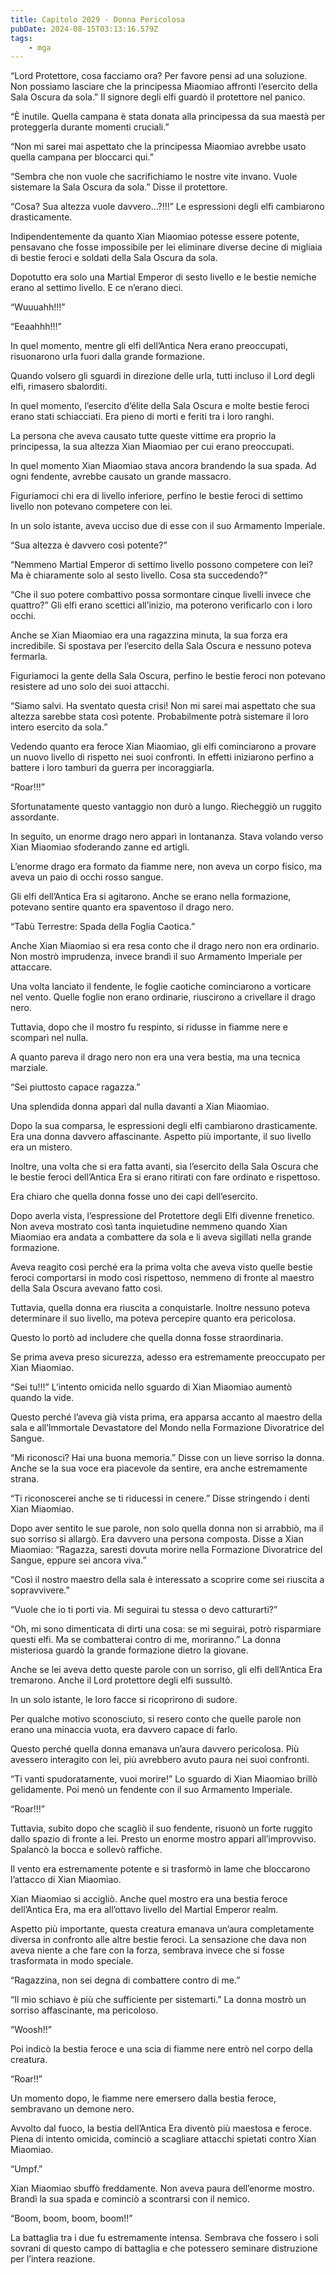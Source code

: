 ```yaml
---
title: Capitolo 2029 - Donna Pericolosa
pubDate: 2024-08-15T03:13:16.579Z
tags:
    - mga
---
```





“Lord Protettore, cosa facciamo ora? Per favore pensi ad una soluzione. Non possiamo lasciare che la principessa Miaomiao affronti l’esercito della Sala Oscura da sola.” Il signore degli elfi guardò il protettore nel panico.


“È inutile. Quella campana è stata donata alla principessa da sua maestà per proteggerla durante momenti cruciali.”


“Non mi sarei mai aspettato che la principessa Miaomiao avrebbe usato quella campana per bloccarci qui.”


“Sembra che non vuole che sacrifichiamo le nostre vite invano. Vuole sistemare la Sala Oscura da sola.” Disse il protettore.

“Cosa? Sua altezza vuole davvero…?!!!” Le espressioni degli elfi cambiarono drasticamente.

Indipendentemente da quanto Xian Miaomiao potesse essere potente, pensavano che fosse impossibile per lei eliminare diverse decine di migliaia di bestie feroci e soldati della Sala Oscura da sola.


Dopotutto era solo una Martial Emperor di sesto livello e le bestie nemiche erano al settimo livello. E ce n’erano dieci.


“Wuuuahh!!!”

“Eeaahhh!!!”


In quel momento, mentre gli elfi dell’Antica Nera erano preoccupati, risuonarono urla fuori dalla grande formazione.


Quando volsero gli sguardi in direzione delle urla, tutti incluso il Lord degli elfi, rimasero sbalorditi.


In quel momento, l’esercito d’élite della Sala Oscura e molte bestie feroci erano stati schiacciati. Era pieno di morti e feriti tra i loro ranghi.


La persona che aveva causato tutte queste vittime era proprio la principessa, la sua altezza Xian Miaomiao per cui erano preoccupati.


In quel momento Xian Miaomiao stava ancora brandendo la sua spada. Ad ogni fendente, avrebbe causato un grande massacro.


Figuriamoci chi era di livello inferiore, perfino le bestie feroci di settimo livello non potevano competere con lei.

In un solo istante, aveva ucciso due di esse con il suo Armamento Imperiale.

“Sua altezza è davvero così potente?”


“Nemmeno Martial Emperor di settimo livello possono competere con lei? Ma è chiaramente solo al sesto livello. Cosa sta succedendo?”


“Che il suo potere combattivo possa sormontare cinque livelli invece che quattro?” Gli elfi erano scettici all’inizio, ma poterono verificarlo con i loro occhi.

Anche se Xian Miaomiao era una ragazzina minuta, la sua forza era incredibile. Si spostava per l’esercito della Sala Oscura e nessuno poteva fermarla.


Figuriamoci la gente della Sala Oscura, perfino le bestie feroci non potevano resistere ad uno solo dei suoi attacchi.


“Siamo salvi. Ha sventato questa crisi! Non mi sarei mai aspettato che sua altezza sarebbe stata così potente. Probabilmente potrà sistemare il loro intero esercito da sola.”


Vedendo quanto era feroce Xian Miaomiao, gli elfi cominciarono a provare un nuovo livello di rispetto nei suoi confronti. In effetti iniziarono perfino a battere i loro tamburi da guerra per incoraggiarla.

“Roar!!!”


Sfortunatamente questo vantaggio non durò a lungo. Riecheggiò un ruggito assordante.


In seguito, un enorme drago nero apparì in lontananza. Stava volando verso Xian Miaomiao sfoderando zanne ed artigli.


L’enorme drago era formato da fiamme nere, non aveva un corpo fisico, ma aveva un paio di occhi rosso sangue.


Gli elfi dell’Antica Era si agitarono. Anche se erano nella formazione, potevano sentire quanto era spaventoso il drago nero.


“Tabù Terrestre: Spada della Foglia Caotica.”


Anche Xian Miaomiao si era resa conto che il drago nero non era ordinario. Non mostrò imprudenza, invece brandì il suo Armamento Imperiale per attaccare.


Una volta lanciato il fendente, le foglie caotiche cominciarono a vorticare nel vento. Quelle foglie non erano ordinarie, riuscirono a crivellare il drago nero.


Tuttavia, dopo che il mostro fu respinto, si ridusse in fiamme nere e scomparì nel nulla.


A quanto pareva il drago nero non era una vera bestia, ma una tecnica marziale.

“Sei piuttosto capace ragazza.”

Una splendida donna apparì dal nulla davanti a Xian Miaomiao.

Dopo la sua comparsa, le espressioni degli elfi cambiarono drasticamente. Era una donna davvero affascinante. Aspetto più importante, il suo livello era un mistero.


Inoltre, una volta che si era fatta avanti, sia l’esercito della Sala Oscura che le bestie feroci dell’Antica Era si erano ritirati con fare ordinato e rispettoso.

Era chiaro che quella donna fosse uno dei capi dell’esercito.


Dopo averla vista, l’espressione del Protettore degli Elfi divenne frenetico. Non aveva mostrato così tanta inquietudine nemmeno quando Xian Miaomiao era andata a combattere da sola e li aveva sigillati nella grande formazione.


Aveva reagito così perché era la prima volta che aveva visto quelle bestie feroci comportarsi in modo così rispettoso, nemmeno di fronte al maestro della Sala Oscura avevano fatto così.


Tuttavia, quella donna era riuscita a conquistarle. Inoltre nessuno poteva determinare il suo livello, ma poteva percepire quanto era pericolosa.


Questo lo portò ad includere che quella donna fosse straordinaria.


Se prima aveva preso sicurezza, adesso era estremamente preoccupato per Xian Miaomiao.

“Sei tu!!!” L’intento omicida nello sguardo di Xian Miaomiao aumentò quando la vide.


Questo perché l’aveva già vista prima, era apparsa accanto al maestro della sala e all’Immortale Devastatore del Mondo nella Formazione Divoratrice del Sangue.


“Mi riconosci? Hai una buona memoria.” Disse con un lieve sorriso la donna. Anche se la sua voce era piacevole da sentire, era anche estremamente strana.

“Ti riconoscerei anche se ti riducessi in cenere.” Disse stringendo i denti Xian Miaomiao.


Dopo aver sentito le sue parole, non solo quella donna non si arrabbiò, ma il suo sorriso si allargò. Era davvero una persona composta. Disse a Xian Miaomiao: “Ragazza, saresti dovuta morire nella Formazione Divoratrice del Sangue, eppure sei ancora viva.”

“Così il nostro maestro della sala è interessato a scoprire come sei riuscita a sopravvivere.”

“Vuole che io ti porti via. Mi seguirai tu stessa o devo catturarti?”


“Oh, mi sono dimenticata di dirti una cosa: se mi seguirai, potrò risparmiare questi elfi. Ma se combatterai contro di me, moriranno.” La donna misteriosa guardò la grande formazione dietro la giovane.


Anche se lei aveva detto queste parole con un sorriso, gli elfi dell’Antica Era tremarono. Anche il Lord protettore degli elfi sussultò.


In un solo istante, le loro facce si ricoprirono di sudore.


Per qualche motivo sconosciuto, si resero conto che quelle parole non erano una minaccia vuota, era davvero capace di farlo.


Questo perché quella donna emanava un’aura davvero pericolosa. Più avessero interagito con lei, più avrebbero avuto paura nei suoi confronti.


“Ti vanti spudoratamente, vuoi morire!” Lo sguardo di Xian Miaomiao brillò gelidamente. Poi menò un fendente con il suo Armamento Imperiale.

“Roar!!!”


Tuttavia, subito dopo che scagliò il suo fendente, risuonò un forte ruggito dallo spazio di fronte a lei. Presto un enorme mostro apparì all’improvviso. Spalancò la bocca e sollevò raffiche.


Il vento era estremamente potente e si trasformò in lame che bloccarono l’attacco di Xian Miaomiao.


Xian Miaomiao si accigliò. Anche quel mostro era una bestia feroce dell’Antica Era, ma era all’ottavo livello del Martial Emperor realm.


Aspetto più importante, questa creatura emanava un’aura completamente diversa in confronto alle altre bestie feroci. La sensazione che dava non aveva niente a che fare con la forza, sembrava invece che si fosse trasformata in modo speciale.


“Ragazzina, non sei degna di combattere contro di me.”


“Il mio schiavo è più che sufficiente per sistemarti.” La donna mostrò un sorriso affascinante, ma pericoloso.


“Woosh!!”


Poi indicò la bestia feroce e una scia di fiamme nere entrò nel corpo della creatura.

“Roar!!”


Un momento dopo, le fiamme nere emersero dalla bestia feroce, sembravano un demone nero.


Avvolto dal fuoco, la bestia dell’Antica Era diventò più maestosa e feroce. Piena di intento omicida, cominciò a scagliare attacchi spietati contro Xian Miaomiao.

“Umpf.”


Xian Miaomiao sbuffò freddamente. Non aveva paura dell’enorme mostro. Brandì la sua spada e cominciò a scontrarsi con il nemico.


“Boom, boom, boom, boom!!”


La battaglia tra i due fu estremamente intensa. Sembrava che fossero i soli sovrani di questo campo di battaglia e che potessero seminare distruzione per l’intera reazione.

